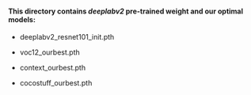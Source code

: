 #### This directory contains *deeplabv2* pre-trained weight and our optimal models:

  - deeplabv2_resnet101_init.pth

  - voc12_ourbest.pth

  - context_ourbest.pth

  - cocostuff_ourbest.pth
